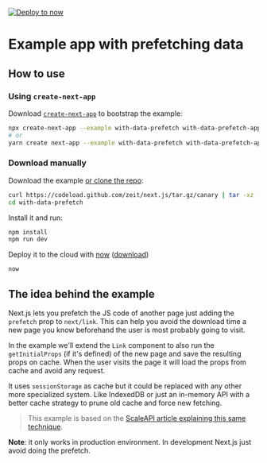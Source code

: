 [![Deploy to now](https://deploy.now.sh/static/button.svg)](https://deploy.now.sh/?repo=https://github.com/zeit/next.js/tree/master/examples/with-data-prefetch)
# Example app with prefetching data

## How to use

### Using `create-next-app`

Download [`create-next-app`](https://github.com/segmentio/create-next-app) to bootstrap the example:

```bash
npx create-next-app --example with-data-prefetch with-data-prefetch-app
# or
yarn create next-app --example with-data-prefetch with-data-prefetch-app
```

### Download manually

Download the example [or clone the repo](https://github.com/zeit/next.js):

```bash
curl https://codeload.github.com/zeit/next.js/tar.gz/canary | tar -xz --strip=2 next.js-canary/examples/with-data-prefetch
cd with-data-prefetch
```

Install it and run:

```bash
npm install
npm run dev
```

Deploy it to the cloud with [now](https://zeit.co/now) ([download](https://zeit.co/download))

```bash
now
```

## The idea behind the example

Next.js lets you prefetch the JS code of another page just adding the `prefetch` prop to `next/link`. This can help you avoid the download time a new page you know beforehand the user is most probably going to visit.

In the example we'll extend the `Link` component to also run the `getInitialProps` (if it's defined) of the new page and save the resulting props on cache. When the user visits the page it will load the props from cache and avoid any request.

It uses `sessionStorage` as cache but it could be replaced with any other more specialized system. Like IndexedDB or just an in-memory API with a better cache strategy to prune old cache and force new fetching.

> This example is based on the [ScaleAPI article explaining this same technique](https://www.scaleapi.com/blog/increasing-the-performance-of-dynamic-next-js-websites).

**Note**: it only works in production environment. In development Next.js just avoid doing the prefetch.
